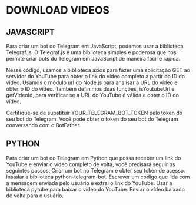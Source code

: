 # DOWNLOAD VIDEOS
## JAVASCRIPT
Para criar um bot do Telegram em JavaScript, podemos usar a biblioteca Telegraf.js. O Telegraf.js é uma biblioteca simples e poderosa que nos permite criar bots do Telegram em JavaScript de maneira fácil e rápida.

Nesse código, usamos a biblioteca axios para fazer uma solicitação GET ao servidor do YouTube para obter o link do vídeo completo a partir do ID do vídeo. Usamos o módulo url do Node.js para analisar a URL do vídeo e obter o ID do vídeo. Também definimos duas funções, isYoutubeUrl e getVideoId, para verificar se a URL do YouTube é válida e obter o ID do vídeo.

Certifique-se de substituir YOUR_TELEGRAM_BOT_TOKEN pelo token do seu bot do Telegram. Você pode obter o token do seu bot do Telegram conversando com o BotFather.

## PYTHON
Para criar um bot do Telegram em Python que possa receber um link do YouTube e enviar o vídeo completo de volta, você precisará seguir os seguintes passos:
Criar um bot no Telegram e obter seu token de acesso.
Instalar a biblioteca python-telegram-bot.
Escrever um código que lida com a mensagem enviada pelo usuário e extrai o link do YouTube.
Usar a biblioteca pytube para baixar o vídeo do YouTube.
Enviar o vídeo baixado de volta para o usuário.